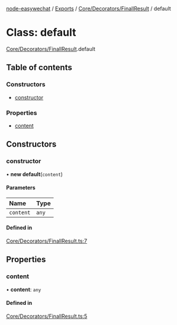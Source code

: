 [node-easywechat](../README.md) / [Exports](../modules.md) / [Core/Decorators/FinallResult](../modules/Core_Decorators_FinallResult.md) / default

# Class: default

[Core/Decorators/FinallResult](../modules/Core_Decorators_FinallResult.md).default

## Table of contents

### Constructors

- [constructor](Core_Decorators_FinallResult.default.md#constructor)

### Properties

- [content](Core_Decorators_FinallResult.default.md#content)

## Constructors

### constructor

• **new default**(`content`)

#### Parameters

| Name | Type |
| :------ | :------ |
| `content` | `any` |

#### Defined in

[Core/Decorators/FinallResult.ts:7](https://github.com/hpyer/node-easywechat/blob/d6465cc/src/Core/Decorators/FinallResult.ts#L7)

## Properties

### content

• **content**: `any`

#### Defined in

[Core/Decorators/FinallResult.ts:5](https://github.com/hpyer/node-easywechat/blob/d6465cc/src/Core/Decorators/FinallResult.ts#L5)
